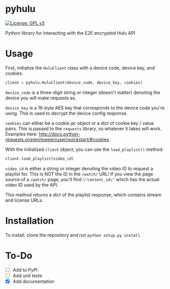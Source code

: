# pyhulu
[![License: GPL v3](https://img.shields.io/badge/License-GPL%20v3-blue.svg)](https://www.gnu.org/licenses/gpl-3.0)

Python library for interacting with the E2E encrypted Hulu API

# Usage

First, initialize the `HuluClient` class with a device code, device key, and cookies:

```python
client = pyhulu.HuluClient(device_code, device_key, cookies)
```

`device_code` is a three-digit string or integer (doesn't matter) denoting the device you will make requests as.

`device_key` is a 16-byte AES key that corresponds to the device code you're using. This is used to decrypt the device config response.

`cookies` can either be a cookie jar object or a dict of cookie key / value pairs. This is passed to the `requests` library, so whatever it takes will work. Examples here: http://docs.python-requests.org/en/master/user/quickstart/#cookies.

With the initialized `client` object, you can use the `load_playlist()` method:

```python
client.load_playlist(video_id)
```

`video_id` is either a string or integer denoting the video ID to request a playlist for. This is NOT the ID in the `/watch/` URL! If you view the page source of a `/watch/` page, you'll find `\"content_id\"` which has the actual video ID used by the API.

This method returns a dict of the playlist response, which contains stream and license URLs.

# Installation

To install, clone the repository and run `python setup.py install`.

# To-Do

- [ ] Add to PyPI
- [ ] Add unit tests
- [x] Add documentation
